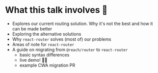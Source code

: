 # What this talk involves 🎤

- Explores our current routing solution. Why it's not the best and how it can be made better
- Exploring the alternative solutions
- Why `react-router` solves (most of) our problems
- Areas of note for `react-router`
- A guide on migrating from `@reach/router` to `react-router`
  - basic syntax differences
  - live demo! 👨‍💻
  - example CWA migration PR